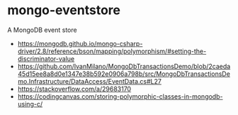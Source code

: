 # mongo-eventstore

A MongoDB event store

- https://mongodb.github.io/mongo-csharp-driver/2.8/reference/bson/mapping/polymorphism/#setting-the-discriminator-value
- https://github.com/IvanMilano/MongoDbTransactionsDemo/blob/2caeda45d15ee8a8d0e1347e38b592e0906a798b/src/MongoDbTransactionsDemo.Infrastructure/DataAccess/EventData.cs#L27
- https://stackoverflow.com/a/29683170
- https://codingcanvas.com/storing-polymorphic-classes-in-mongodb-using-c/
